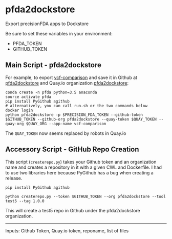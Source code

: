 # pfda2dockstore

Export precisionFDA apps to Dockstore

Be sure to set these variables in your environment:

* PFDA_TOKEN
* GITHUB_TOKEN

## Main Script - pfda2dockstore

For example, to export [vcf-comparison](https://precision.fda.gov/apps/app-BqB9XZ8006ZZ2g5KzGXP3fpq) and save it in Github at [pfda2dockstore](https://github.com/pfda2dockstore) and Quay.io organization [pfda2dockstore](https://quay.io/organization/pfda2dockstore):

    conda create -n pfda python=3.5 anaconda
    source activate pfda
    pip install PyGithub agithub
    # alternatively, you can call run.sh or the two commands below
    docker login 
    python pfda2dockstore -p $PRECISION_FDA_TOKEN --github-token $GITHUB_TOKEN --github-org pfda2dockstore --quay-token $QUAY_TOKEN --quay-org $QUAY_ORG --app-name vcf-comparison

The `QUAY_TOKEN` now seems replaced by robots in Quay.io

## Accessory Script - GitHub Repo Creation

This script (`createrepo.py`) takes your Github token and an organization name and creates a repository in it with a given CWL and Dockerfile.  I had to use two libraries here because PyGithub has a bug when creating a release.

    pip install PyGithub agithub

    python createrepo.py --token $GITHUB_TOKEN --org pfda2dockstore --tool test5 --tag 1.0.0

This will create a test5 repo in Github under the pfda2dockstore organization.

----


Inputs: Github Token, Quay.io token, reponame, list of files
